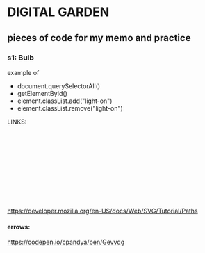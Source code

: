 # DIGITAL GARDEN
## pieces of code for my memo and practice

### s1: Bulb
example of 
- document.querySelectorAll()
- getElementById()
- element.classList.add("light-on")
- element.classList.remove("light-on")

LINKS:  
#### <svg>, <path>: 
https://developer.mozilla.org/en-US/docs/Web/SVG/Tutorial/Paths

#### errows:
https://codepen.io/cpandya/pen/Gevvqg
